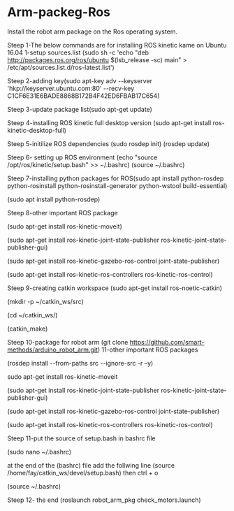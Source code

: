 # Arm-packeg-Ros
Install the robot arm package on the Ros operating system.

Steep 1-The below commands are for installing ROS kinetic kame on Ubuntu 16.04 1-setup sources.list (sudo sh -c 'echo "deb http://packages.ros.org/ros/ubuntu $(lsb_release -sc) main" > /etc/apt/sources.list.d/ros-latest.list')

Steep 2-adding key(sudo apt-key adv --keyserver 'hkp://keyserver.ubuntu.com:80' --recv-key C1CF6E31E6BADE8868B172B4F42ED6FBAB17C654)

Steep 3-update package list(sudo apt-get update)

Steep 4-installing ROS kinetic full desktop version (sudo apt-get install ros-kinetic-desktop-full)

Steep 5-initilize ROS dependencies (sudo rosdep init) (rosdep update)

Steep 6- setting up ROS environment (echo "source /opt/ros/kinetic/setup.bash" >> ~/.bashrc) (source ~/.bashrc)

Steep 7-installing python packages for ROS(sudo apt install python-rosdep python-rosinstall python-rosinstall-generator python-wstool build-essential)

(sudo apt install python-rosdep)

Steep 8-other important ROS package

(sudo apt-get install ros-kinetic-moveit)

(sudo apt-get install ros-kinetic-joint-state-publisher ros-kinetic-joint-state-publisher-gui)

(sudo apt-get install ros-kinetic-gazebo-ros-control joint-state-publisher)

(sudo apt-get install ros-kinetic-ros-controllers ros-kinetic-ros-control)

Steep 9-creating catkin workspace (sudo apt-get install ros-noetic-catkin)

(mkdir -p ~/catkin_ws/src)

(cd ~/catkin_ws/)

(catkin_make)


Steep 10-package for robot arm (git clone https://github.com/smart-methods/arduino_robot_arm.git) 11-other important ROS packages

(rosdep install --from-paths src --ignore-src -r –y)

sudo apt-get install ros-kinetic-moveit

(sudo apt-get install ros-kinetic-joint-state-publisher ros-kinetic-joint-state-publisher-gui)

(sudo apt-get install ros-kinetic-gazebo-ros-control joint-state-publisher)

(sudo apt-get install ros-kinetic-ros-controllers ros-kinetic-ros-control)

Steep 11-put the source of setup.bash in bashrc file

(sudo nano ~/.bashrc)

at the end of the (bashrc) file add the follwing line (source /home/fay/catkin_ws/devel/setup.bash) then ctrl + o

(source ~/.bashrc)

Steep 12- the end (roslaunch robot_arm_pkg check_motors.launch)


